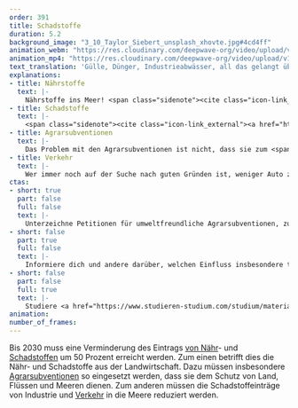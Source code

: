 ```yaml
---
order: 391
title: Schadstoffe
duration: 5.2
background_image: "3_10_Taylor_Siebert_unsplash_xhovte.jpg#4cd4ff"
animation_webm: "https://res.cloudinary.com/deepwave-org/video/upload/v1722432967/mo391_izrz7q.webm"
animation_mp4: "https://res.cloudinary.com/deepwave-org/video/upload/v1721821351/mo391_yutipy.mp4"
text_translation: 'Gülle, Dünger, Industrieabwässer, all das gelangt über die Flüsse in die Meere. Und verursacht dort sauerstofffreie Zonen, sogenannte Todeszonen, die das sind, was der Name sagt. Aber auch jeder Reifen, der sich auf einer Straße bewegt, produziert ohne Ende Mikroplastik, das durch den Regen in die Meere gespült wird. Und nicht wieder raus. Also können wir nur die Quellen angehen. Aber genau das können wir.'
explanations:
- title: Nährstoffe
  text: |-
    Nährstoffe ins Meer! <span class="sidenote"><cite class="icon-link_external"><a href="https://www.bund.net/meere/belastungen/ueberduengung-der-meere/" target="_blank" rel="noopener">Überdüngung der Meere / BUND</a></cite><span>Ja warum denn nicht?</span></span> Weil in diesem Fall Nährstoff eigentlich ein <span class="expander"><span class="trigger">Euphemismus</span><span class="info">Beschönigung, Glimpf-, Hehl-, Hüllwort, Verbrämung</span></span> ist. Es geht hier vor allem um Phosphor und Stickstoff, die als Düngemittel in der industriellen Landwirtschaft zu viel <span class="expander"><span class="trigger">ausgebracht werden</span><span class="info">Apropos zuviel: Die Massentierhaltung produziert jährlich über 200 Millionen Kubikmeter Gülle. Das ist sehr, sehr viel Stickstoff, die Flächen der landwirtschaftlichen Betriebe reichen bei weitem nicht aus, um ihn als Dünger aufzunehmen.</span></span> und dann vom Regen über die Flüsse ins Meer gespült werden. Die Folgen: Schnell wachsende Algen wachsen plötzlich superschnell und klauen tiefer lebenden <span class="expander"><span class="trigger">Pflanzen</span><span class="info">Seegräser, Tangwälder, größere Algenarten, auf die zahlreiche Tierarten angewiesen sind</span></span> das Licht und damit die Lebensgrundlage. Wenn dann große Mengen Algen absterben und zum Meeresboden sinken, werden sie dort von Bakterien zersetzt, die dabei so viel Sauerstoff verbrauchen, dass tote Zonen entstehen - heute schon 15% der gesamten Ostsee, zehnmal mehr als zu Beginn des 20. Jahrhunderts.
- title: Schadstoffe
  text: |-
    <span class="sidenote"><cite class="icon-link_external"><a href="https://oceanservice.noaa.gov/facts/pollution.html" target="_blank" rel="noopener">"What is the biggest source of pollution in the ocean?" / NOAA</a></cite><span>80% der Schadstoffe</span></span>, die ins Meer geraten, stammen vom Festland: In Flüsse eingeleitete Abwässer, <span class="expander"><span class="trigger">verschmutzte Luft,</span><span class="info">zum Beispiel mit Merkur, das bei der Verbrennung von Kohle entsteht</span></span> Pestizide und andere Chemikalien aus der Landwirtschaft, hormonell wirksame Stoffe zum Beispiel aus Schiffsanstrichen sowie <span class="sidenote"><cite class="icon-link_external"><a href="https://www.umweltbundesamt.de/themen/chemikalien/arzneimittel/faq-antibiotika-antibiotikaresistenzen-in-der#1-wie-gelangen-antibiotika-in-die-umwelt" target="_blank" rel="noopener">Antibiotika und Antibiotikaresistenzen in der Umwelt / Umweltbundesamt</a></cite><span>Antibiotika</span></span>, unter anderem, wen wundert’s, aus unserem <span class="expander"><span class="trigger">eigenen Pipi.</span><span class="info">Was zu erhöhter <span class="sidenote"><cite class="icon-link_external"><a href="https://www.umweltbundesamt.de/themen/chemikalien/arzneimittel/faq-antibiotika-antibiotikaresistenzen-in-der#1-wie-gelangen-antibiotika-in-die-umwelt" target="_blank" rel="noopener">Antibiotika und Antibiotikaresistenzen in der Umwelt / Umweltbundesamt</a></cite><span>Antibiotika</span></span>-Resistenz führen kann, wenn wir regelmäßig Meereslebewesen essen, die selber <span class="sidenote"><cite class="icon-link_external"><a href="https://www.umweltbundesamt.de/themen/chemikalien/arzneimittel/faq-antibiotika-antibiotikaresistenzen-in-der#1-wie-gelangen-antibiotika-in-die-umwelt" target="_blank" rel="noopener">Antibiotika und Antibiotikaresistenzen in der Umwelt / Umweltbundesamt</a></cite><span>Antibiotika</span></span> eingenommen haben, unfreiwillig.</span></span> Bei einem großen Teil dieser Schadstoffeinträge handelt es sich um sogenannte nonpoint source pollution - also Verschmutzung, die nicht aus einer einzelnen, sondern aus vielen diffusen Quellen stammt, daher viel schwieriger zu <span class="expander"><span class="trigger">dokumentieren und kontrollieren ist.</span><span class="info">Vertraut: Die Bilder von havarierten Tankern, Ölteppichen, verendenden Möwen. Nicht vertraut: Der Gedanke von Abermillionen Benzinmotoren, die nur ein paar Tropfen Öl verlieren, das auf Umwegen ins Meer gespült wird - aber das jeden Tag.</span></span> Viele dieser Stoffe reichern sich über Jahre in den Körpern von Meereslebewesen an, so dass auch eine kleine Menge pro Zeit ausreicht, um <span class="sidenote"><cite class="icon-link_external"><a href="https://www.umweltbundesamt.de/themen/wasser/gewaesser/meere/nutzung-belastungen/schadstoffe" target="_blank" rel="noopener">Schadstoffe / Umweltbundesamt</a></cite><span>großen Schaden</span></span> anrichten, wenn die Zeit nur lang genug ist.
- title: Agrarsubventionen
  text: |-
    Das Problem mit den Agrarsubventionen ist nicht, dass sie zum <span class="sidenote"><cite class="icon-link_external"><a href="https://fragdenstaat.de/blog/2022/12/01/agrarsubventionen-die-grossen-profitieren-die-kleinen-sterben/" target="_blank" rel="noopener">"EU-Agrarsubventionen: Die Großen profitieren, die Kleinen sterben" / FragDenStaat</a></cite><span>größten Teil</span></span> an riesige Agrarkonzerne gehen und kleinere Betriebe benachteiligen - jedenfalls nicht aus Perspektive des Meeresschutzes. Das Problem ist, dass sie keinerlei Anreize setzen, sorgfältiger mit Düngemitteln, Pestiziden, Herbiziden umzugehen, damit nicht so viele in den Wasserkreislauf <span class="expander"><span class="trigger">gelangen</span><span class="info">was weder bei kleinen noch bei riesigen Betrieben schaden kann</span></span>. Anstatt Subventionen an die Einhaltung von butterweichen Mindeststandards zu <span class="expander"><span class="trigger">koppeln</span><span class="info">die gerade im Begriff sind, noch weiter <a href="https://www.mdr.de/wissen/umwelt-klima/anpassung-gemeinsame-agrarpolitik-eu-100.html" target="_blank">aufgeweicht</a> zu werden</span></span> oder gar an aktiv <span class="sidenote"><cite class="icon-link_external"><a href="https://www.fr.de/wirtschaft/tierprodukte-eu-subventionen-landwirtschaft-agrar-studie-forschende-grossteil-zr-92982836.html" target="_blank" rel="noopener">"Experten kritisieren geplante Anpassung der Gemeinsamen Agrarpolitik der EU scharf" / mdr</a></cite><span>schädliches</span></span> Wirtschaften, braucht es einen <span class="sidenote"><cite class="icon-link_external"><a href="https://www.greenpeace.de/publikationen/GPD-2024-01%20Studie%20Subventionen%20und%20Abgaben%20im%20Agrarsektor.pdf" target="_blank" rel="noopener">"SUBVENTIONEN UND ABGABEN IM AGRARSEKTOR - Welchen Beitrag können sie zu Umweltschutz und Entlastung des Staatshaushalts leisten?" / Greenpeace</a></cite><span>finanziellen Ansporn</span></span> für planetenfreundlichere Landwirtschaft – zum Beispiel in Form von Stickstoffüberschuss-, Mineraldünger- und Pflanzenschutzmittelabgaben, die wiederum helfen könnten, einen enkeltauglichen Umbau des Sektors mitzufinanzieren.
- title: Verkehr
  text: |-
    Wer immer noch auf der Suche nach guten Gründen ist, weniger Auto zu fahren: Die <span class="sidenote"><cite class="icon-link_external"><a href="https://friendsoftheearth.uk/sustainable-living/tyres-and-microplastics-time-reinvent-wheel#:~:text=Tyres%20and%20microplastics%3A%20time%20to%20reinvent%20the%20wheel%3F%20%7C%20Friends%20of%20the%20Earth%20Skip%20to%20main%20content%20Donate%20Home%20About%20us%20How%20we%27re%20run%20Our%20history%20Successes%20Charitable%20Trust%20Our%20network%20Our%20local%20action%20groups%20Friends%20of%20the%20Earth%20Cymru%20Friends%20of%20the%20Earth%20Northern%20Ireland%20Our%20international%20network%20Our%20work%20Climate%20and%20energy%20Fossil%20free%20future%20Renewable%20energy%20Climate%20plan%20court%20case%20Nature%20and%20environment%20Double%20tree%20cover%20Planet%20over%20Profit%20Postcode%20Gardeners%20System%20change%20Planning%20and%20environmental%20law%20Anti%2Dracism%20Take%20action%20Ways%20to%20donate%20Planet%20Protectors%20Send%20an%20e%2Dcard%20Fundraise%20for%20Friends%20of%20the%20Earth%20Act%20now%20Support%20a%20campaign%20Join%20a%20local%20action%20group%20Switch%20to%20green%20companies%20Near%20me%20Work%20with%20us%20Business%20partnerships%20Jobs%20and%20volunteering%20Shop%20Latest%20Press%20releases%20Publications%20Podcasts%20Donate%20Tyres%20and%20microplastics%3A%20time%20to%20reinvent%20the%20wheel%3F%20Share%3A%20Share%20Vehicle%20tyres%20are%20probably%20the%20biggest%20source%20of%20plastic%20pollution%20in%20our%20rivers%20and%20seas%2C%20according%20to%20a%20new%20report%20commissioned%20by%20Friends%20of%20the%20Earth" target="_blank" rel="noopener">"Tyres and microplastics: time to reinvent the wheel?" / Friends of the Earth</a></cite><span>größte Quelle</span></span> für <span class="expander"><span class="trigger">primäres Mikroplastik</span><span class="info">Primär bedeutet: Es gelangt bereits in Mikro-Form ins Wasser und entsteht nicht erst dort durch Erosion größerer Stücke</span></span> im Meer ist der Abrieb von Autoreifen. Allein in der EU werden jedes Jahr fast <span class="sidenote"><cite class="icon-link_external"><a href="https://www.pewtrusts.org/en/research-and-analysis/articles/2023/11/06/to-fight-microplastic-pollution-eu-needs-strong-tyre-emissions-legislation" target="_blank" rel="noopener">"To Fight Microplastic Pollution, EU Needs Strong Tyre Emissions Legislation" / Pew Charitable Trusts</a></cite><span>eine halbe Million Tonnen</span></span> solcher Partikel von den Straßen in die Meere gespült, die außer den üblichen schlechten Eigenschaften von Mikroplastik auch noch eine gute Dosis <span class="sidenote"><cite class="icon-link_external"><a href="https://spiral.imperial.ac.uk/bitstream/10044/1/101707/9/Tyre%20wear%20particles%20are%20toxic%20for%20us%20and%20the%20environment%200223-2.pdf" target="_blank" rel="noopener">"Tyre wear particles are toxic for us and the environment" / Imperial College London</a></cite><span>gefährlicher Chemie</span></span> mitbringen. Machen wir uns nichts vor: Wenn nicht ein Wunder geschieht, bekommen wir das Zeug aus dem Meer nie wieder raus. Und die Konzentration von Plastikpartikeln im Wasserkreislauf ist schon heute so groß, dass wir wöchentlich im Schnitt <span class="sidenote"><cite class="icon-link_external"><a href="https://qz.com/1644802/you-eat-5-grams-of-plastic-per-week" target="_blank" rel="noopener">"Here’s how you eat a credit card’s worth of plastic each week" / Quartz</a></cite><span>eine Kreditkarte essen.</span></span> Umso wichtiger ist es, die Entstehung von Mikroplastik dort einzudämmen, wo es entsteht. Ist das einfach? Nein. Machen wir es trotzdem? Ja bitte. Praktikable <span class="sidenote"><cite class="icon-link_external"><a href="https://www.pewtrusts.org/-/media/assets/2020/10/breakingtheplasticwave_distilledreport.pdf" target="_blank" rel="noopener">"Breaking the Plastic Wave" / Pew Charitable Trusts</a></cite><span>Vorschläge</span></span> gibt es <span class="expander"><span class="trigger">genug.</span><span class="info">Ein paar pfiffige Studierende haben ebenfalls <a href="https://thetyrecollective.com/" target="_blank">ein</a> bis <a href="https://www.globalcitizen.org/de/content/irish-teen-won-google-award-for-plastic-removal/" target="_blank">zwei</a> preisgekrönte Innovationen im Angebot.</span></span> Der Zero Pollution Action Plan der EU enthält das <span class="sidenote"><cite class="icon-link_external"><a href="https://environment.ec.europa.eu/strategy/zero-pollution-action-plan/zero-pollution-targets_en" target="_blank" rel="noopener">Zero pollution targets / EU</a></cite><span>Ziel</span></span>, die Einträge von Mikroplastik in die Umwelt bis 2030 um 30% zu reduzieren. Ohne Autoreifenregulierung wird das nichts.
ctas:
- short: true
  part: false
  full: false
  text: |-
    Unterzeichne Petitionen für umweltfreundliche Agrarsubventionen, zum Beispiel diese <a href="https://weact.campact.de/petitions/agrarsubventionen-ab-jetzt-nur-noch-fur-umweltfreundliche-produktion" target="_blank">hier</a>.
- short: false
  part: true
  full: false
  text: |-
    Informiere dich und andere darüber, welchen Einfluss insbesondere tierische Lebensmittel auf die Umwelt haben, zum Beispiel <a href="https://www.umweltbundesamt.de/sites/default/files/medien/6232/dokumente/ifeu_2020_oekologische-fussabdruecke-von-lebensmitteln.pdf" target="_blank">hier</a>.
- short: false
  part: false
  full: true
  text: |-
    Studiere <a href="https://www.studieren-studium.com/studium/materialwissenschaften-und-werkstofftechnik/deutschland" target="_blank">Materialwissenschaften und Werkstofftechniken</a>, um z.B. abriebarme Reifen zu entwickeln.
animation:
number_of_frames:
---
```

Bis 2030 muss eine Verminderung des Eintrags [von Nähr](# "Nährstoffe")- und [Schadstoffen](# "Schadstoffe") um 50 Prozent erreicht werden. Zum einen betrifft dies die Nähr- und Schadstoffe aus der Landwirtschaft. Dazu müssen insbesondere [Agrarsubventionen](# "Agrarsubventionen") so eingesetzt werden, dass sie dem Schutz von Land, Flüssen und Meeren dienen. Zum anderen müssen die Schadstoffeinträge von Industrie und [Verkehr](# "Verkehr") in die Meere reduziert werden.
